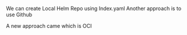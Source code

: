 We can create Local Helm Repo using Index.yaml
Another approach is to use Github

A new approach came which is OCI
